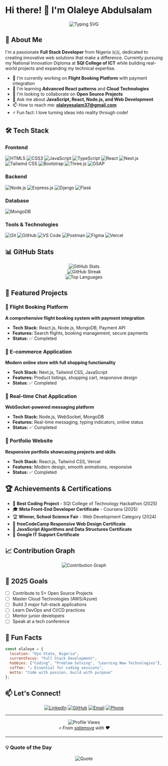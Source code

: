 # Hi there! 👋 I'm Olaleye Abdulsalam

<div align="center">
  <img src="https://readme-typing-svg.herokuapp.com?font=Fira+Code&pause=1000&color=667EEA&center=true&vCenter=true&width=435&lines=Full+Stack+Developer;Problem+Solver;Tech+Enthusiast;Always+Learning" alt="Typing SVG" />
</div>

## 🚀 About Me

I'm a passionate **Full Stack Developer** from Nigeria 🇳🇬, dedicated to creating innovative web solutions that make a difference. Currently pursuing my National Innovation Diploma at **SQI College of ICT** while building real-world projects and expanding my technical expertise.

- 🔭 I'm currently working on **Flight Booking Platform** with payment integration
- 🌱 I'm learning **Advanced React patterns** and **Cloud Technologies**
- 👯 I'm looking to collaborate on **Open Source Projects**
- 💬 Ask me about **JavaScript, React, Node.js, and Web Development**
- 📫 How to reach me: **olaleyesalam37@gmail.com**
- ⚡ Fun fact: I love turning ideas into reality through code!

## 🛠️ Tech Stack

### Frontend
![HTML5](https://img.shields.io/badge/HTML5-E34F26?style=for-the-badge&logo=html5&logoColor=white)
![CSS3](https://img.shields.io/badge/CSS3-1572B6?style=for-the-badge&logo=css3&logoColor=white)
![JavaScript](https://img.shields.io/badge/JavaScript-F7DF1E?style=for-the-badge&logo=javascript&logoColor=black)
![TypeScript](https://img.shields.io/badge/TypeScript-007ACC?style=for-the-badge&logo=typescript&logoColor=white)
![React](https://img.shields.io/badge/React-20232A?style=for-the-badge&logo=react&logoColor=61DAFB)
![Next.js](https://img.shields.io/badge/Next.js-000000?style=for-the-badge&logo=next.js&logoColor=white)
![Tailwind CSS](https://img.shields.io/badge/Tailwind_CSS-38B2AC?style=for-the-badge&logo=tailwind-css&logoColor=white)
![Bootstrap](https://img.shields.io/badge/Bootstrap-563D7C?style=for-the-badge&logo=bootstrap&logoColor=white)
![Three.js](https://img.shields.io/badge/Three.js-000000?style=for-the-badge&logo=three.js&logoColor=white)
![GSAP](https://img.shields.io/badge/GSAP-88CE02?style=for-the-badge&logo=greensock&logoColor=white)

### Backend
![Node.js](https://img.shields.io/badge/Node.js-43853D?style=for-the-badge&logo=node.js&logoColor=white)
![Express.js](https://img.shields.io/badge/Express.js-404D59?style=for-the-badge)
![Django](https://img.shields.io/badge/Django-092E20?style=for-the-badge&logo=django&logoColor=white)
![Flask](https://img.shields.io/badge/Flask-000000?style=for-the-badge&logo=flask&logoColor=white)

### Database
![MongoDB](https://img.shields.io/badge/MongoDB-4EA94B?style=for-the-badge&logo=mongodb&logoColor=white)

### Tools & Technologies
![Git](https://img.shields.io/badge/Git-F05032?style=for-the-badge&logo=git&logoColor=white)
![GitHub](https://img.shields.io/badge/GitHub-100000?style=for-the-badge&logo=github&logoColor=white)
![VS Code](https://img.shields.io/badge/VS_Code-0078D4?style=for-the-badge&logo=visual%20studio%20code&logoColor=white)
![Postman](https://img.shields.io/badge/Postman-FF6C37?style=for-the-badge&logo=postman&logoColor=white)
![Figma](https://img.shields.io/badge/Figma-F24E1E?style=for-the-badge&logo=figma&logoColor=white)
![Vercel](https://img.shields.io/badge/Vercel-000000?style=for-the-badge&logo=vercel&logoColor=white)

## 📊 GitHub Stats

<div align="center">
  <img src="https://github-readme-stats.vercel.app/api?username=salamsvg&show_icons=true&theme=radical&hide_border=true&count_private=true" alt="GitHub Stats" />
</div>

<div align="center">
  <img src="https://github-readme-streak-stats.herokuapp.com/?user=salamsvg&theme=radical&hide_border=true" alt="GitHub Streak" />
</div>

<div align="center">
  <img src="https://github-readme-stats.vercel.app/api/top-langs/?username=salamsvg&layout=compact&theme=radical&hide_border=true" alt="Top Languages" />
</div>

## 🎯 Featured Projects

### 🛫 Flight Booking Platform
**A comprehensive flight booking system with payment integration**
- **Tech Stack:** React.js, Node.js, MongoDB, Payment API
- **Features:** Search flights, booking management, secure payments
- **Status:** ✅ Completed

### 🛒 E-commerce Application
**Modern online store with full shopping functionality**
- **Tech Stack:** Next.js, Tailwind CSS, JavaScript
- **Features:** Product listings, shopping cart, responsive design
- **Status:** ✅ Completed

### 💬 Real-time Chat Application
**WebSocket-powered messaging platform**
- **Tech Stack:** Node.js, WebSocket, MongoDB
- **Features:** Real-time messaging, typing indicators, online status
- **Status:** ✅ Completed

### 🎨 Portfolio Website
**Responsive portfolio showcasing projects and skills**
- **Tech Stack:** React.js, Tailwind CSS, Vercel
- **Features:** Modern design, smooth animations, responsive
- **Status:** ✅ Completed

## 🏆 Achievements & Certifications

- 🥇 **Best Coding Project** - SQI College of Technology Hackathon (2025)
- 🎓 **Meta Front-End Developer Certificate** - Coursera (2025)
- 🏆 **Winner, School Science Fair** - Web Development Category (2024)
- 📜 **freeCodeCamp Responsive Web Design Certificate**
- 📜 **JavaScript Algorithms and Data Structures Certificate**
- 📜 **Google IT Support Certificate**

## 📈 Contribution Graph

<div align="center">
  <img src="https://github-readme-activity-graph.vercel.app/graph?username=salamsvg&bg_color=0D1117&color=667EEA&line=667EEA&point=FFFFFF&area=true&hide_border=true" alt="Contribution Graph" />
</div>

## 🎯 2025 Goals

- [ ] Contribute to 5+ Open Source Projects
- [ ] Master Cloud Technologies (AWS/Azure)
- [ ] Build 3 major full-stack applications
- [ ] Learn DevOps and CI/CD practices
- [ ] Mentor junior developers
- [ ] Speak at a tech conference

## 🌟 Fun Facts

```javascript
const olaleye = {
  location: "Oyo State, Nigeria",
  currentFocus: "Full Stack Development",
  hobbies: ["Coding", "Problem Solving", "Learning New Technologies"],
  coffee: "☕ Essential for coding sessions",
  motto: "Code with passion, build with purpose"
};
```

## 📫 Let's Connect!

<div align="center">
  
[![LinkedIn](https://img.shields.io/badge/LinkedIn-0077B5?style=for-the-badge&logo=linkedin&logoColor=white)](https://linkedin.com/in/olaleye-abdulsalam)
[![GitHub](https://img.shields.io/badge/GitHub-100000?style=for-the-badge&logo=github&logoColor=white)](https://github.com/salamsvg)
[![Email](https://img.shields.io/badge/Email-D14836?style=for-the-badge&logo=gmail&logoColor=white)](mailto:olaleyesalam37@gmail.com)
[![Phone](https://img.shields.io/badge/Phone-25D366?style=for-the-badge&logo=whatsapp&logoColor=white)](tel:+2347044686995)

</div>

---

<div align="center">
  <img src="https://komarev.com/ghpvc/?username=salamsvg&label=Profile%20views&color=0e75b6&style=flat" alt="Profile Views" />
</div>

<div align="center">
  <i>⭐️ From <a href="https://github.com/salamsvg">salamsvg</a> with ❤️</i>
</div>

---

### 💡 Quote of the Day
<div align="center">
  <img src="https://quotes-github-readme.vercel.app/api?type=horizontal&theme=radical" alt="Quote" />
</div>
